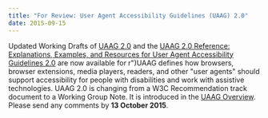 ```yaml
---
title: "For Review: User Agent Accessibility Guidelines (UAAG) 2.0"
date: 2015-09-15
---
```

<p>Updated Working Drafts of <a href="http://www.w3.org/TR/UAAG20/">UAAG 2.0</a> and the <a href="http://www.w3.org/TR/UAAG20-Reference/">UAAG 2.0 Reference: Explanations, Examples, and Resources for User Agent Accessibility Guidelines 2.0</a> are now available for r")UAAG defines how  browsers, browser extensions, media players, readers, and other   "user agents"  should support accessibility for  people with   disabilities and work with  assistive technologies. UAAG 2.0 is changing from a W3C Recommendation track document to a Working Group Note. It is  introduced in   the <a href="http://www.w3.org/WAI/intro/uaag">UAAG Overview</a>. Please send any comments by <strong>13 October 2015</strong>. </p>
